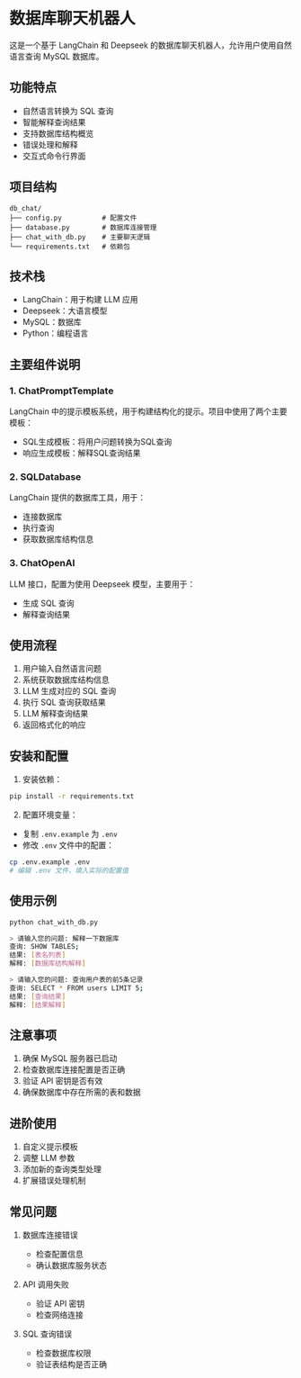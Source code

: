 # 数据库聊天机器人

这是一个基于 LangChain 和 Deepseek 的数据库聊天机器人，允许用户使用自然语言查询 MySQL 数据库。

## 功能特点

- 自然语言转换为 SQL 查询
- 智能解释查询结果
- 支持数据库结构概览
- 错误处理和解释
- 交互式命令行界面

## 项目结构

```
db_chat/
├── config.py          # 配置文件
├── database.py        # 数据库连接管理
├── chat_with_db.py    # 主要聊天逻辑
└── requirements.txt   # 依赖包
```

## 技术栈

- LangChain：用于构建 LLM 应用
- Deepseek：大语言模型
- MySQL：数据库
- Python：编程语言

## 主要组件说明

### 1. ChatPromptTemplate

LangChain 中的提示模板系统，用于构建结构化的提示。项目中使用了两个主要模板：

- SQL生成模板：将用户问题转换为SQL查询
- 响应生成模板：解释SQL查询结果

### 2. SQLDatabase

LangChain 提供的数据库工具，用于：
- 连接数据库
- 执行查询
- 获取数据库结构信息

### 3. ChatOpenAI

LLM 接口，配置为使用 Deepseek 模型，主要用于：
- 生成 SQL 查询
- 解释查询结果

## 使用流程

1. 用户输入自然语言问题
2. 系统获取数据库结构信息
3. LLM 生成对应的 SQL 查询
4. 执行 SQL 查询获取结果
5. LLM 解释查询结果
6. 返回格式化的响应

## 安装和配置

1. 安装依赖：
```bash
pip install -r requirements.txt
```

2. 配置环境变量：
- 复制 `.env.example` 为 `.env`
- 修改 `.env` 文件中的配置：
```bash
cp .env.example .env
# 编辑 .env 文件，填入实际的配置值
```

## 使用示例

```bash
python chat_with_db.py

> 请输入您的问题: 解释一下数据库
查询: SHOW TABLES;
结果: [表名列表]
解释: [数据库结构解释]

> 请输入您的问题: 查询用户表的前5条记录
查询: SELECT * FROM users LIMIT 5;
结果: [查询结果]
解释: [结果解释]
```

## 注意事项

1. 确保 MySQL 服务器已启动
2. 检查数据库连接配置是否正确
3. 验证 API 密钥是否有效
4. 确保数据库中存在所需的表和数据

## 进阶使用

1. 自定义提示模板
2. 调整 LLM 参数
3. 添加新的查询类型处理
4. 扩展错误处理机制

## 常见问题

1. 数据库连接错误
   - 检查配置信息
   - 确认数据库服务状态

2. API 调用失败
   - 验证 API 密钥
   - 检查网络连接

3. SQL 查询错误
   - 检查数据库权限
   - 验证表结构是否正确 